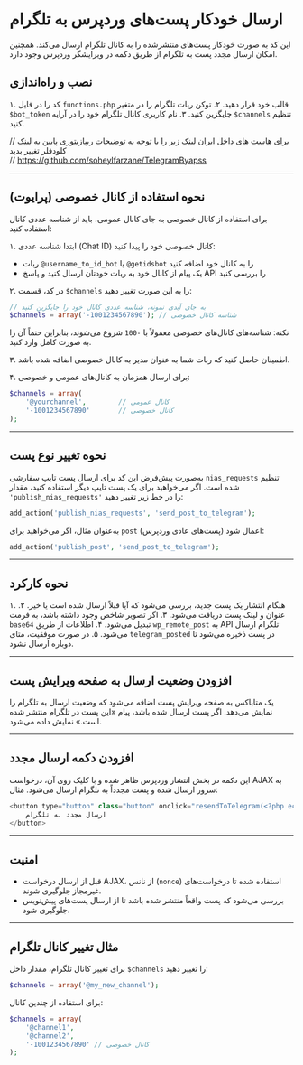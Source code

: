 # ارسال خودکار پست‌های وردپرس به تلگرام
این کد به صورت خودکار پست‌های منتشرشده را به کانال تلگرام ارسال می‌کند. همچنین امکان ارسال مجدد پست به تلگرام از طریق دکمه در ویرایشگر وردپرس وجود دارد.

## نصب و راه‌اندازی
۱. کد را در فایل `functions.php` قالب خود قرار دهید.
۲. توکن ربات تلگرام را در متغیر `$bot_token` جایگزین کنید.
۳. نام کاربری کانال تلگرام خود را در آرایه `$channels` تنظیم کنید.

// برای هاست های داخل ایران لینک زیر را با توجه به توضیحات ریپازیتوری پایین به لینک کلودفلر تغییر بدید  
// https://github.com/soheylfarzane/TelegramByapss  

---

## نحوه استفاده از کانال خصوصی (پرایوت)
برای استفاده از کانال خصوصی به جای کانال عمومی، باید از شناسه عددی کانال استفاده کنید:

۱. ابتدا شناسه عددی (Chat ID) کانال خصوصی خود را پیدا کنید:
   - ربات `@username_to_id_bot` یا `@getidsbot` را به کانال خود اضافه کنید
   - یک پیام از کانال خود به ربات خودتان ارسال کنید و پاسخ API را بررسی کنید

۲. در کد، قسمت `$channels` را به این صورت تغییر دهید:
```php
// به جای آیدی نمونه، شناسه عددی کانال خود را جایگزین کنید
$channels = array('-1001234567890'); // شناسه کانال خصوصی
```

نکته: شناسه‌های کانال‌های خصوصی معمولاً با `-100` شروع می‌شوند، بنابراین حتماً آن را به صورت کامل وارد کنید.

۳. اطمینان حاصل کنید که ربات شما به عنوان مدیر به کانال خصوصی اضافه شده باشد.

۴. برای ارسال همزمان به کانال‌های عمومی و خصوصی:
```php
$channels = array(
    '@yourchannel',        // کانال عمومی
    '-1001234567890'       // کانال خصوصی
);
```

---

## نحوه تغییر نوع پست
به‌صورت پیش‌فرض این کد برای ارسال پست تایپ سفارشی `nias_requests` تنظیم شده است. اگر می‌خواهید برای یک پست تایپ دیگر استفاده کنید، مقدار `'publish_nias_requests'` را در خط زیر تغییر دهید:
```php
add_action('publish_nias_requests', 'send_post_to_telegram');
```
به‌عنوان مثال، اگر می‌خواهید برای `post` (پست‌های عادی وردپرس) اعمال شود:
```php
add_action('publish_post', 'send_post_to_telegram');
```

---

## نحوه کارکرد 
۱. هنگام انتشار یک پست جدید، بررسی می‌شود که آیا قبلاً ارسال شده است یا خیر.
۲. عنوان و لینک پست دریافت می‌شود.
۳. اگر تصویر شاخص وجود داشته باشد، به فرمت `base64` تبدیل می‌شود.
۴. اطلاعات از طریق `wp_remote_post` به API تلگرام ارسال می‌شود.
۵. در صورت موفقیت، متای `telegram_posted` در پست ذخیره می‌شود تا دوباره ارسال نشود.

---

## افزودن وضعیت ارسال به صفحه ویرایش پست
یک متاباکس به صفحه ویرایش پست اضافه می‌شود که وضعیت ارسال به تلگرام را نمایش می‌دهد. اگر پست ارسال شده باشد، پیام «این پست در تلگرام منتشر شده است.» نمایش داده می‌شود.

---

## افزودن دکمه ارسال مجدد
این دکمه در بخش انتشار وردپرس ظاهر شده و با کلیک روی آن، درخواست AJAX به سرور ارسال شده و پست مجدداً به تلگرام ارسال می‌شود.
مثال:
```php
<button type="button" class="button" onclick="resendToTelegram(<?php echo $post->ID; ?>)">
    ارسال مجدد به تلگرام
</button>
```

---

## امنیت
- قبل از ارسال درخواست AJAX، از نانس (`nonce`) استفاده شده تا درخواست‌های غیرمجاز جلوگیری شوند.
- بررسی می‌شود که پست واقعاً منتشر شده باشد تا از ارسال پست‌های پیش‌نویس جلوگیری شود.

---

## مثال تغییر کانال تلگرام
برای تغییر کانال تلگرام، مقدار داخل `$channels` را تغییر دهید:
```php
$channels = array('@my_new_channel');
```

برای استفاده از چندین کانال:
```php
$channels = array(
    '@channel1',
    '@channel2',
    '-1001234567890' // کانال خصوصی
);
```
